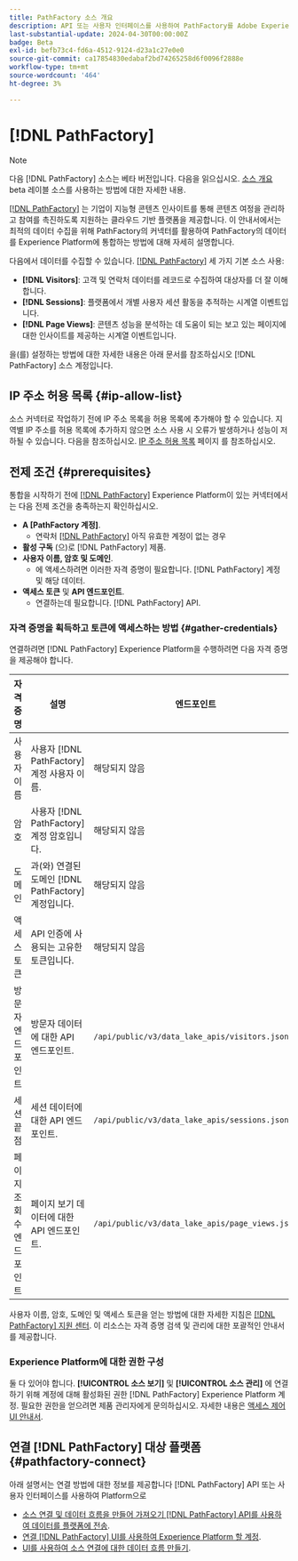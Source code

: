```yaml
---
title: PathFactory 소스 개요
description: API 또는 사용자 인터페이스를 사용하여 PathFactory를 Adobe Experience Platform에 연결하는 방법을 알아봅니다.
last-substantial-update: 2024-04-30T00:00:00Z
badge: Beta
exl-id: befb73c4-fd6a-4512-9124-d23a1c27e0e0
source-git-commit: ca17854830edabaf2bd74265258d6f0096f2888e
workflow-type: tm+mt
source-wordcount: '464'
ht-degree: 3%

---
```


# [!DNL PathFactory]

>[!NOTE]
>
>다음 [!DNL PathFactory] 소스는 베타 버전입니다. 다음을 읽으십시오. [소스 개요](../../home.md#terms-and-conditions) beta 레이블 소스를 사용하는 방법에 대한 자세한 내용.

[[!DNL PathFactory]](https://www.pathfactory.com/) 는 기업이 지능형 콘텐츠 인사이트를 통해 콘텐츠 여정을 관리하고 참여를 촉진하도록 지원하는 클라우드 기반 플랫폼을 제공합니다. 이 안내서에서는 최적의 데이터 수집을 위해 PathFactory의 커넥터를 활용하여 PathFactory의 데이터를 Experience Platform에 통합하는 방법에 대해 자세히 설명합니다.

다음에서 데이터를 수집할 수 있습니다. [[!DNL PathFactory]](https://www.pathfactory.com/) 세 가지 기본 소스 사용:

* **[!DNL Visitors]**: 고객 및 연락처 데이터를 레코드로 수집하여 대상자를 더 잘 이해합니다.
* **[!DNL Sessions]**: 플랫폼에서 개별 사용자 세션 활동을 추적하는 시계열 이벤트입니다.
* **[!DNL Page Views]**: 콘텐츠 성능을 분석하는 데 도움이 되는 보고 있는 페이지에 대한 인사이트를 제공하는 시계열 이벤트입니다.

을(를) 설정하는 방법에 대한 자세한 내용은 아래 문서를 참조하십시오 [!DNL PathFactory] 소스 계정입니다.

## IP 주소 허용 목록 {#ip-allow-list}

소스 커넥터로 작업하기 전에 IP 주소 목록을 허용 목록에 추가해야 할 수 있습니다. 지역별 IP 주소를 허용 목록에 추가하지 않으면 소스 사용 시 오류가 발생하거나 성능이 저하될 수 있습니다. 다음을 참조하십시오. [IP 주소 허용 목록](../../ip-address-allow-list.md) 페이지 를 참조하십시오.

## 전제 조건 {#prerequisites}

통합을 시작하기 전에 [[!DNL PathFactory]](https://www.pathfactory.com/) Experience Platform이 있는 커넥터에서는 다음 전제 조건을 충족하는지 확인하십시오.

* **A [PathFactory 계정]**.
   * 연락처 [[!DNL PathFactory]](https://www.pathfactory.com/portal/company/contactus.shtml) 아직 유효한 계정이 없는 경우
* **활성 구독** (으)로 [!DNL PathFactory] 제품.
* **사용자 이름, 암호 및 도메인**.
   * 에 액세스하려면 이러한 자격 증명이 필요합니다. [!DNL PathFactory] 계정 및 해당 데이터.
* **액세스 토큰** 및 **API 엔드포인트**.
   * 연결하는데 필요합니다. [!DNL PathFactory] API.

### 자격 증명을 획득하고 토큰에 액세스하는 방법 {#gather-credentials}

연결하려면 [!DNL PathFactory] Experience Platform을 수행하려면 다음 자격 증명을 제공해야 합니다.

| 자격 증명 | 설명 | 엔드포인트 |
| --- | --- | --- |
| 사용자 이름 | 사용자 [!DNL PathFactory] 계정 사용자 이름. | 해당되지 않음 |
| 암호 | 사용자 [!DNL PathFactory] 계정 암호입니다. | 해당되지 않음 |
| 도메인 | 과(와) 연결된 도메인 [!DNL PathFactory] 계정입니다. | 해당되지 않음 |
| 액세스 토큰 | API 인증에 사용되는 고유한 토큰입니다. | 해당되지 않음 |
| 방문자 엔드포인트 | 방문자 데이터에 대한 API 엔드포인트. | `/api/public/v3/data_lake_apis/visitors.json` |
| 세션 끝점 | 세션 데이터에 대한 API 엔드포인트. | `/api/public/v3/data_lake_apis/sessions.json` |
| 페이지 조회수 엔드포인트 | 페이지 보기 데이터에 대한 API 엔드포인트. | `/api/public/v3/data_lake_apis/page_views.json` |

사용자 이름, 암호, 도메인 및 액세스 토큰을 얻는 방법에 대한 자세한 지침은 [[!DNL PathFactory] 지원 센터](https://support.pathfactory.com/categories/adobe/). 이 리소스는 자격 증명 검색 및 관리에 대한 포괄적인 안내서를 제공합니다.

### Experience Platform에 대한 권한 구성

둘 다 있어야 합니다. **[!UICONTROL 소스 보기]** 및 **[!UICONTROL 소스 관리]** 에 연결하기 위해 계정에 대해 활성화된 권한 [!DNL PathFactory] Experience Platform 계정. 필요한 권한을 얻으려면 제품 관리자에게 문의하십시오. 자세한 내용은 [액세스 제어 UI 안내서](../../../access-control/ui/overview.md).

## 연결 [!DNL PathFactory] 대상 플랫폼 {#pathfactory-connect}

아래 설명서는 연결 방법에 대한 정보를 제공합니다 [!DNL PathFactory] API 또는 사용자 인터페이스를 사용하여 Platform으로

* [소스 연결 및 데이터 흐름을 만들어 가져오기 [!DNL PathFactory] API를 사용하여 데이터를 플랫폼에 전송](../../tutorials/api/create/marketing-automation/pathfactory.md).
* [연결 [!DNL PathFactory] UI를 사용하여 Experience Platform 할 계정](../../tutorials/ui/create/marketing-automation/pathfactory.md).
* [UI를 사용하여 소스 연결에 대한 데이터 흐름 만들기](../../tutorials/ui/dataflow/marketing-automation.md).
